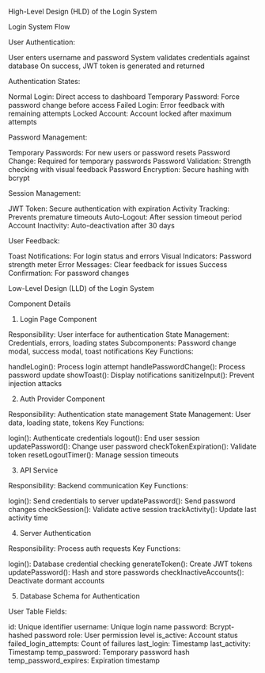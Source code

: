 High-Level Design (HLD) of the Login System

Login System Flow

User Authentication:

User enters username and password
System validates credentials against database
On success, JWT token is generated and returned


Authentication States:

Normal Login: Direct access to dashboard
Temporary Password: Force password change before access
Failed Login: Error feedback with remaining attempts
Locked Account: Account locked after maximum attempts


Password Management:

Temporary Passwords: For new users or password resets
Password Change: Required for temporary passwords
Password Validation: Strength checking with visual feedback
Password Encryption: Secure hashing with bcrypt


Session Management:

JWT Token: Secure authentication with expiration
Activity Tracking: Prevents premature timeouts
Auto-Logout: After session timeout period
Account Inactivity: Auto-deactivation after 30 days


User Feedback:

Toast Notifications: For login status and errors
Visual Indicators: Password strength meter
Error Messages: Clear feedback for issues
Success Confirmation: For password changes

Low-Level Design (LLD) of the Login System

Component Details
1. Login Page Component

Responsibility: User interface for authentication
State Management: Credentials, errors, loading states
Subcomponents: Password change modal, success modal, toast notifications
Key Functions:

handleLogin(): Process login attempt
handlePasswordChange(): Process password update
showToast(): Display notifications
sanitizeInput(): Prevent injection attacks



2. Auth Provider Component

Responsibility: Authentication state management
State Management: User data, loading state, tokens
Key Functions:

login(): Authenticate credentials
logout(): End user session
updatePassword(): Change user password
checkTokenExpiration(): Validate token
resetLogoutTimer(): Manage session timeouts



3. API Service

Responsibility: Backend communication
Key Functions:

login(): Send credentials to server
updatePassword(): Send password changes
checkSession(): Validate active session
trackActivity(): Update last activity time



4. Server Authentication

Responsibility: Process auth requests
Key Functions:

login(): Database credential checking
generateToken(): Create JWT tokens
updatePassword(): Hash and store passwords
checkInactiveAccounts(): Deactivate dormant accounts



5. Database Schema for Authentication

User Table Fields:

id: Unique identifier
username: Unique login name
password: Bcrypt-hashed password
role: User permission level
is_active: Account status
failed_login_attempts: Count of failures
last_login: Timestamp
last_activity: Timestamp
temp_password: Temporary password hash
temp_password_expires: Expiration timestamp